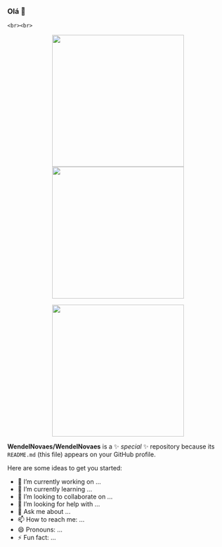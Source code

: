 ### Olá 👋






    <br><br>


  <p align="center">
  <a href="https://github.com/WendelNovaes">
    <img height="300em" src="https://github-readme-stats-eight-theta.vercel.app/api?username=WendelNovaes&show_icons=true&theme=bear&include_all_commits=true&count_private=true"/>
    <img height="300em" src="https://github-readme-stats-eight-theta.vercel.app/api/top-langs/?username=WendelNovaes&layout=compact&langs_count=8&theme=bear"/>
  </a>

 
  <p align="center">
  <a href="https://github.com/WendelNovaes">
    <img height="300em" src="https://github-readme-streak-stats.herokuapp.com/?user=WendelNovaes&theme=bear"/>
  </a>






**WendelNovaes/WendelNovaes** is a ✨ _special_ ✨ repository because its `README.md` (this file) appears on your GitHub profile.

Here are some ideas to get you started:

- 🔭 I’m currently working on ...
- 🌱 I’m currently learning ...
- 👯 I’m looking to collaborate on ...
- 🤔 I’m looking for help with ...
- 💬 Ask me about ...
- 📫 How to reach me: ...
- 😄 Pronouns: ...
- ⚡ Fun fact: ...


#

